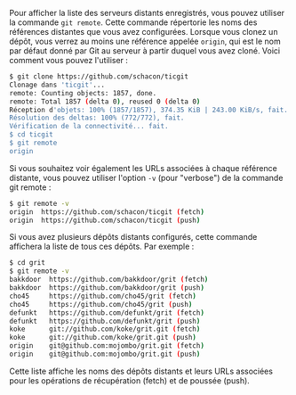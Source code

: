 Pour afficher la liste des serveurs distants enregistrés, vous pouvez utiliser la commande ```git remote```. Cette commande répertorie les noms des références distantes que vous avez configurées. Lorsque vous clonez un dépôt, vous verrez au moins une référence appelée ```origin```, qui est le nom par défaut donné par Git au serveur à partir duquel vous avez cloné. Voici comment vous pouvez l'utiliser :

```bash
$ git clone https://github.com/schacon/ticgit
Clonage dans 'ticgit'...
remote: Counting objects: 1857, done.
remote: Total 1857 (delta 0), reused 0 (delta 0)
Réception d'objets: 100% (1857/1857), 374.35 KiB | 243.00 KiB/s, fait.
Résolution des deltas: 100% (772/772), fait.
Vérification de la connectivité... fait.
$ cd ticgit
$ git remote
origin
```

Si vous souhaitez voir également les URLs associées à chaque référence distante, vous pouvez utiliser l'option ```-v``` (pour "verbose") de la commande git remote :

```bash
$ git remote -v
origin  https://github.com/schacon/ticgit (fetch)
origin  https://github.com/schacon/ticgit (push)
```

Si vous avez plusieurs dépôts distants configurés, cette commande affichera la liste de tous ces dépôts. Par exemple :

```bash
$ cd grit
$ git remote -v
bakkdoor  https://github.com/bakkdoor/grit (fetch)
bakkdoor  https://github.com/bakkdoor/grit (push)
cho45     https://github.com/cho45/grit (fetch)
cho45     https://github.com/cho45/grit (push)
defunkt   https://github.com/defunkt/grit (fetch)
defunkt   https://github.com/defunkt/grit (push)
koke      git://github.com/koke/grit.git (fetch)
koke      git://github.com/koke/grit.git (push)
origin    git@github.com:mojombo/grit.git (fetch)
origin    git@github.com:mojombo/grit.git (push)
```
Cette liste affiche les noms des dépôts distants et leurs URLs associées pour les opérations de récupération (fetch) et de poussée (push).
